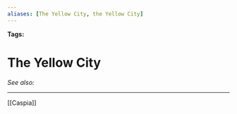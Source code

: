 ```yaml
---
aliases: [The Yellow City, the Yellow City]
---
```


**Tags:** 
# The Yellow City
*See also:* 
___
[[Caspia]]